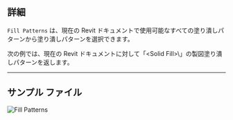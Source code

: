 ## 詳細
`Fill Patterns` は、現在の Revit ドキュメントで使用可能なすべての塗り潰しパターンから塗り潰しパターンを選択できます。

次の例では、現在の Revit ドキュメントに対して「\<Solid Fill>\」の製図塗り潰しパターンを返します。
___
## サンプル ファイル

![Fill Patterns](./DSRevitNodesUI.FillPatterns_img.jpg)
